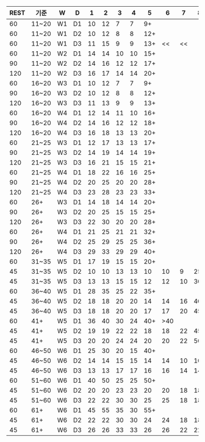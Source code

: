 |REST|기준|W|D|1|2|3|4|5|6|7|8|9|수행일자|
|--|--|--|--|--|--|--|--|--|--|--|--|--|--|
|60|11~20|W1|D1|10|12|7|7|9+|||||20230503|
|60|11~20|W1|D2|10|12|8|8|12+|||||20230506|
|60|11~20|W1|D3|11|15|9|9|13+|<<|<<||||
|60|11~20|W2|D1|14|14|10|10|15+||||||
|90|11~20|W2|D2|14|16|12|12|17+||||||
|120|11~20|W2|D3|16|17|14|14|20+||||||
|60|16~20|W3|D1|10|12|7|7|9+||||||
|90|16~20|W3|D2|10|12|8|8|12+||||||
|120|16~20|W3|D3|11|13|9|9|13+||||||
|60|16~20|W4|D1|12|14|11|10|16+||||||
|90|16~20|W4|D2|14|16|12|12|18+||||||
|120|16~20|W4|D3|16|18|13|13|20+||||||
|60|21~25|W3|D1|12|17|13|13|17+||||||
|90|21~25|W3|D2|14|19|14|14|19+||||||
|120|21~25|W3|D3|16|21|15|15|21+||||||
|60|21~25|W4|D1|18|22|16|16|25+||||||
|90|21~25|W4|D2|20|25|20|20|28+||||||
|120|21~25|W4|D3|23|28|23|23|33+||||||
|60|26+|W3|D1|14|18|14|14|20+||||||
|90|26+|W3|D2|20|25|15|15|25+||||||
|120|26+|W3|D3|22|30|20|20|28+||||||
|60|26+|W4|D1|21|25|21|21|32+||||||
|90|26+|W4|D2|25|29|25|25|36+||||||
|120|26+|W4|D3|29|33|29|29|40+||||||
|60|31~35|W5|D1|17|19|15|15|20+||||||
|45|31~35|W5|D2|10|10|13|13|10|10|9|25+|||
|45|31~35|W5|D3|13|13|15|15|12|12|10|30+|||
|60|36~40|W5|D1|28|35|25|22|35+||||||
|45|36~40|W5|D2|18|18|20|20|14|14|16|40+|||
|45|36~40|W5|D3|18|18|20|20|17|17|20|45+|||
|60|41+|W5|D1|36|40|30|24|40+|>40|||||
|45|41+|W5|D2|19|19|22|22|18|18|22|45+|||
|45|41+|W5|D3|20|20|24|24|20|20|22|50+|||
|60|46~50|W6|D1|25|30|20|15|40+||||||
|45|46~50|W6|D2|14|14|15|15|14|14|10|10|44+||
|45|46~50|W6|D3|13|13|17|17|16|16|14|14|50+||
|60|51~60|W6|D1|40|50|25|25|50+||||||
|45|51~60|W6|D2|20|20|23|23|20|20|18|18|53+||
|45|51~60|W6|D3|22|22|30|30|25|25|18|18|55+||
|60|61+|W6|D1|45|55|35|30|55+||||||
|45|61+|W6|D2|22|22|30|30|24|24|18|18|58+||
|45|61+|W6|D3|26|26|33|33|26|26|22|22|60+||
